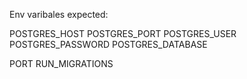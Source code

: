 Env varibales expected:

POSTGRES_HOST
POSTGRES_PORT
POSTGRES_USER
POSTGRES_PASSWORD
POSTGRES_DATABASE

PORT
RUN_MIGRATIONS